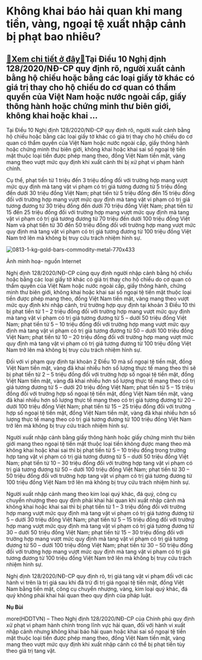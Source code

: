 Không khai báo hải quan khi mang tiền, vàng, ngoại tệ xuất nhập cảnh bị phạt bao nhiêu?
=======================================================================================

[:gift:Xem chi tiết ở đây:gift:](https://hddtvn.com/khong-khai-bao-hai-quan-khi-mang-tien-vang-ngoai-te-xuat-nhap-canh-bi-phat-bao-nhieu/)Tại Điều 10 Nghị định 128/2020/NĐ-CP quy định rõ, người xuất cảnh bằng hộ chiếu hoặc bằng các loại giấy tờ khác có giá trị thay cho hộ chiếu do cơ quan có thẩm quyền của Việt Nam hoặc nước ngoài cấp, giấy thông hành hoặc chứng minh thư biên giới, không khai hoặc khai …
-----------------------------------------------------------------------------------------------------------------------------------------------------------------------------------------------------------------------------------------------------------------------------


Tại Điều 10 Nghị định 128/2020/NĐ-CP quy định rõ, người xuất cảnh bằng hộ chiếu hoặc bằng các loại giấy tờ khác có giá trị thay cho hộ chiếu do cơ quan có thẩm quyền của Việt Nam hoặc nước ngoài cấp, giấy thông hành hoặc chứng minh thư biên giới, không khai hoặc khai sai số ngoại tệ tiền mặt thuộc loại tiền được phép mang theo, đồng Việt Nam tiền mặt, vàng mang theo vượt mức quy định khi xuất cảnh thì bị xử phạt vi phạm hành chính.


Cụ thể, phạt tiền từ 1 triệu đến 3 triệu đồng đối với trường hợp mang vượt mức quy định mà tang vật vi phạm có trị giá tương đương từ 5 triệu đồng đến dưới 30 triệu đồng Việt Nam; phạt tiền từ 5 triệu đồng đến 15 triệu đồng đối với trường hợp mang vượt mức quy định mà tang vật vi phạm có trị giá tương đương từ 30 triệu đồng đến dưới 70 triệu đồng Việt Nam; phạt tiền từ 15 đến 25 triệu đồng đối với trường hợp mang vượt mức quy định mà tang vật vi phạm có trị giá tương đương từ 70 triệu đến dưới 100 triệu đồng Việt Nam và phạt tiền từ 30 đến 50 triêu đồng đối với trường hợp mang vượt mức quy định mà tang vật vi phạm có trị giá tương đương từ 100 triệu đồng Việt Nam trở lên mà không bị truy cứu trách nhiệm hình sự.





![0813-1-kg-gold-bars-commodity-metal-770x433](https://hddtvn.com/wp-content/uploads/2021/01/0813_1-kg-gold-bars-commodity-metal-770x433-1.jpg "Giá vàng biến động nhẹ khi đồng USD có dấu hiệu phục hồi. Ảnh: Internet")


Ảnh minh hoạ- nguồn Internet



Nghị định 128/2020/NĐ-CP cũng quy định người nhập cảnh bằng hộ chiếu hoặc bằng các loại giấy tờ khác có giá trị thay cho hộ chiếu do cơ quan có thẩm quyền của Việt Nam hoặc nước ngoài cấp, giấy thông hành, chứng minh thư biên giới, không khai hoặc khai sai số ngoại tệ tiền mặt thuộc loại tiền được phép mang theo, đồng Việt Nam tiền mặt, vàng mang theo vượt mức quy định khi nhập cảnh, trừ trường hợp quy định tại khoản 3 Điều 10 thì bị phạt tiền từ 1 – 2 triệu đồng đối với trường hợp mang vượt mức quy định mà tang vật vi phạm có trị giá tương đương từ 5 – dưới 50 triệu đồng Việt Nam; phạt tiền từ 5 – 10 triệu đồng đối với trường hợp mang vượt mức quy định mà tang vật vi phạm có trị giá tương đương từ 50 – dưới 100 triệu đồng Việt Nam; phạt tiền từ 10 – 20 triệu đồng đối với trường hợp mang vượt mức quy định mà tang vật vi phạm có trị giá tương đương từ 100 triệu đồng Việt Nam trở lên mà không bị truy cứu trách nhiệm hình sự.


Đối với vi phạm quy định tại khoản 2 Điều 10 mà số ngoại tệ tiền mặt, đồng Việt Nam tiền mặt, vàng đã khai nhiều hơn số lượng thực tế mang theo thì sẽ bị phạt tiền từ 2 – 5 triệu đồng đối với trường hợp số ngoại tệ tiền mặt, đồng Việt Nam tiền mặt, vàng đã khai nhiều hơn số lượng thực tế mang theo có trị giá tương đương từ 5 – dưới 20 triệu đồng Việt Nam; phạt tiền từ 5 – 15 triệu đồng đối với trường hợp số ngoại tệ tiền mặt, đồng Việt Nam tiền mặt, vàng đã khai nhiều hơn số lượng thực tế mang theo có trị giá tương đương từ 20 – dưới 100 triệu đồng Việt Nam; phạt tiền từ 15 – 25 triệu đồng đối với trường hợp số ngoại tệ tiền mặt, đồng Việt Nam tiền mặt, vàng đã khai nhiều hơn số lượng thực tế mang theo có trị giá tương đương từ 100 triệu đồng Việt Nam trở lên mà không bị truy cứu trách nhiệm hình sự.


Người xuất nhập cảnh bằng giấy thông hành hoặc giấy chứng minh thư biên giới mang theo ngoại tệ tiền mặt thuộc loại tiền không được mang theo mà không khai hoặc khai sai thì bị phạt tiền từ 5 – 10 triệu đồng trong trường hợp tang vật vi phạm có trị giá tương đương từ 5 – dưới 50 triệu đồng Việt Nam; phạt tiền từ 10 – 30 triệu đồng đối với trường hợp tang vật vi phạm có trị giá tương đương từ 50 – dưới 100 triệu đồng Việt Nam; phạt tiền từ 30 – 50 triệu đồng đối với trường hợp tang vật vi phạm có trị giá tương đương từ 100 triệu đồng Việt Nam trở lên mà không bị truy cứu trách nhiệm hình sự.


Người xuất nhập cảnh mang theo kim loại quý khác, đá quý, công cụ chuyển nhượng theo quy định phải khai hải quan khi xuất nhập cảnh mà không khai hoặc khai sai thì bị phạt tiền từ 1 – 3 triệu đồng đối với trường hợp mang vượt mức quy định mà tang vật vi phạm có trị giá tương đương từ 5 – dưới 30 triệu đồng Việt Nam; phạt tiền từ 5 – 15 triệu đồng đối với trường hợp mang vượt mức quy định mà tang vật vi phạm có trị giá tương đương từ 30 – dưới 50 triệu đồng Việt Nam; phạt tiền từ 15 – 30 triệu đồng đối với trường hợp mang vượt mức quy định mà tang vật vi phạm có trị giá tương đương từ 50 – dưới 100 triệu đồng Việt Nam; phạt tiền từ 30 – 50 triệu đồng đối với trường hợp mang vượt mức quy định mà tang vật vi phạm có trị giá tương đương từ 100 triệu đồng Việt Nam trở lên mà không bị truy cứu trách nhiệm hình sự.


Nghị định 128/2020/NĐ-CP quy định rõ, trị giá tang vật vi phạm đối với các hành vi trên là trị giá sau khi đã trừ đi trị giá ngoại tệ tiền mặt, đồng Việt Nam bằng tiền mặt, công cụ chuyển nhượng, vàng, kim loại quý khác, đá quý không phải khai hải quan theo quy định của pháp luật.




**Nụ Bùi**



more(HDDTVN) – Theo Nghị định 128/2020/NĐ-CP của Chính phủ quy định xử phạt vi phạm hành chính trong lĩnh vực hải quan, đối với hành vi xuất nhập cảnh nhưng không khai báo hải quan hoặc khai sai số ngoại tệ tiền mặt thuộc loại tiền được phép mang theo, đồng Việt Nam tiền mặt, vàng mang theo vượt mức quy định khi xuất nhập cảnh có thể bị phạt tiền tùy theo giá trị tang vật.

